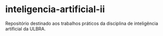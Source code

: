 # inteligencia-artificial-ii
Repositório destinado aos trabalhos práticos da disciplina de inteligência artificial da ULBRA.
